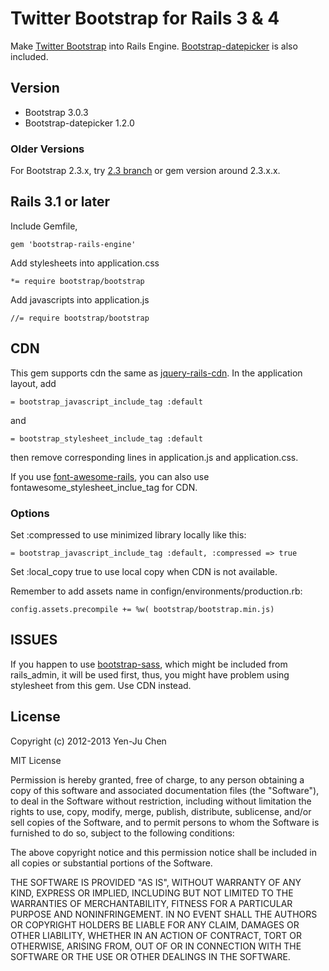 # Twitter Bootstrap for Rails 3 & 4
Make [Twitter Bootstrap](http://twitter.github.com/bootstrap) into Rails Engine. [Bootstrap-datepicker](https://github.com/eternicode/bootstrap-datepicker) is also included.

## Version
* Bootstrap 3.0.3
* Bootstrap-datepicker 1.2.0

### Older Versions

For Bootstrap 2.3.x, try [2.3 branch](https://github.com/yjchen/bootstrap-rails-engine/tree/2.3) or gem version around 2.3.x.x.

## Rails 3.1 or later
Include Gemfile,

    gem 'bootstrap-rails-engine'

Add stylesheets into application.css

    *= require bootstrap/bootstrap

Add javascripts into application.js

    //= require bootstrap/bootstrap

## CDN

This gem supports cdn the same as [jquery-rails-cdn](https://github.com/yjchen/jquery-rails-cdn). In the application layout, add

    = bootstrap_javascript_include_tag :default

and 

    = bootstrap_stylesheet_include_tag :default

then remove corresponding lines in application.js and application.css.

If you use [font-awesome-rails](https://github.com/bokmann/font-awesome-rails), you can also use fontawesome_stylesheet_inclue_tag for CDN.

### Options

Set :compressed to use minimized library locally like this:

    = bootstrap_javascript_include_tag :default, :compressed => true

Set :local_copy true to use local copy when CDN is not available.

Remember to add assets name in confign/environments/production.rb:

    config.assets.precompile += %w( bootstrap/bootstrap.min.js)

## ISSUES

If you happen to use [bootstrap-sass](https://github.com/thomas-mcdonald/bootstrap-sass), which might be included from rails_admin, it will be used first, thus, you might have problem using stylesheet from this gem. Use CDN instead.

## License

Copyright (c) 2012-2013 Yen-Ju Chen

MIT License

Permission is hereby granted, free of charge, to any person obtaining
a copy of this software and associated documentation files (the
"Software"), to deal in the Software without restriction, including
without limitation the rights to use, copy, modify, merge, publish,
distribute, sublicense, and/or sell copies of the Software, and to
permit persons to whom the Software is furnished to do so, subject to
the following conditions:

The above copyright notice and this permission notice shall be
included in all copies or substantial portions of the Software.

THE SOFTWARE IS PROVIDED "AS IS", WITHOUT WARRANTY OF ANY KIND,
EXPRESS OR IMPLIED, INCLUDING BUT NOT LIMITED TO THE WARRANTIES OF
MERCHANTABILITY, FITNESS FOR A PARTICULAR PURPOSE AND
NONINFRINGEMENT. IN NO EVENT SHALL THE AUTHORS OR COPYRIGHT HOLDERS BE
LIABLE FOR ANY CLAIM, DAMAGES OR OTHER LIABILITY, WHETHER IN AN ACTION
OF CONTRACT, TORT OR OTHERWISE, ARISING FROM, OUT OF OR IN CONNECTION
WITH THE SOFTWARE OR THE USE OR OTHER DEALINGS IN THE SOFTWARE.
